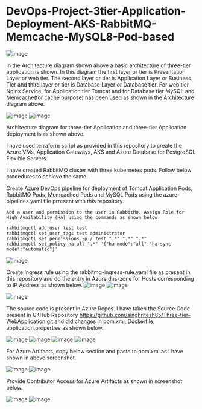 # DevOps-Project-3tier-Application-Deployment-AKS-RabbitMQ-Memcache-MySQL8-Pod-based
![image](https://github.com/user-attachments/assets/4a67b13c-de54-441f-b1a0-20c20ad859ed)

In the Architecture diagram shown above a basic architecture of three-tier application is shown. In this diagram the first layer or tier is Presentation Layer or web tier. The second layer or tier is Application Layer or Business Tier and third layer or tier is Database Layer or Database tier. For web tier Nginx Service, for Application tier Tomcat and for Database tier MySQL and Memcache(for cache purpose) has been used as shown in the Architecture diagram above.

![image](https://github.com/user-attachments/assets/c8eafd13-0fbb-4fd6-a5be-8641cc7a037d)
![image](https://github.com/user-attachments/assets/5935dc09-0cf8-4f90-95e3-77b75b3d6a08)

Architecture diagram for three-tier Application and three-tier Application deployment is as shown above.

I have used terraform script as provided in this repository to create the Azure VMs, Application Gateways, AKS and Azure Database for PostgreSQL Flexible Servers.

I have created RabbitMQ cluster with three kubernetes pods. Follow below procedures to achieve the same.

Create Azure DevOps pipeline for deployment of Tomcat Application Pods, RabbitMQ Pods, Memcached Pods and MySQL Pods using the azure-pipelines.yaml file prresent with this repository.
```
Add a user and permission to the user in RabbitMQ. Assign Role for High Availability (HA) using the commands as shown below.

rabbitmqctl add_user test test
rabbitmqctl set_user_tags test administrator
rabbitmqctl set_permissions -p / test ".*" ".*" ".*"
rabbitmqctl set_policy ha-all ".*" '{"ha-mode":"all","ha-sync-mode":"automatic"}' 
```
![image](https://github.com/user-attachments/assets/e4648891-b703-4efd-8bae-f76afd5b3256)

Create Ingress rule using the rabbitmq-ingress-rule.yaml file as present in this repository and do the entry in Azure dns-zone for Hosts corresponding to IP Address as shown below.
![image](https://github.com/user-attachments/assets/7dd2c517-e3a0-4a77-90c3-836cb8b72d82)
![image](https://github.com/user-attachments/assets/82c379f4-36ea-45b4-8e16-024433e87860)

![image](https://github.com/user-attachments/assets/34e243b3-985c-483d-bc8c-f3361d825f05)

The source code is present in Azure Repos. I have taken the Source Code present in GitHub Repository https://github.com/singhritesh85/Three-tier-WebApplication.git and did changes in pom.xml, Dockerfile, application.properties as shown below.

![image](https://github.com/user-attachments/assets/20d8d1ac-b7c5-4ecd-850a-bc0ba766bfad)
![image](https://github.com/user-attachments/assets/c027ad1c-8a88-4f56-838c-659ce79465e8)
![image](https://github.com/user-attachments/assets/9ca4d1bb-0976-4293-841b-db7ba7b75917)
![image](https://github.com/user-attachments/assets/19fde3a2-a1e2-464f-95d7-621c0cc25509)

For Azure Artifacts, copy below section and paste to pom.xml as I have shown in above screenshot.

![image](https://github.com/user-attachments/assets/5b1b7103-e06b-49ca-8522-9da5c8484d08)
![image](https://github.com/user-attachments/assets/04b417a3-c738-4a7b-bab7-df23e16c471c)

Provide Contributor Access for Azure Artifacts as shown in screenshot below.

![image](https://github.com/user-attachments/assets/69d235a4-4d1d-4bcc-87d1-29c87629c5f2)
![image](https://github.com/user-attachments/assets/146adf49-5f7b-4f1f-a565-2a994e50561d)
